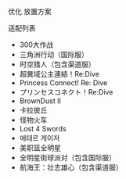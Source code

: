 优化 放置方案  
  
适配列表  
- 300大作战  
- 三角洲行动（国际服）  
- 时空猎人（包含渠道服）  
- 超異域公主連結！Re:Dive  
- Princess Connect! Re: Dive  
- プリンセスコネクト！Re:Dive  
- BrownDust II  
- 卡拉彼丘  
- 怪物火车  
- Lost 4 Swords  
- 에테르 게이저  
- 美职篮全明星  
- 全明星街球派对（包含国际服）  
- 航海王：壮志雄心（包含渠道服）
